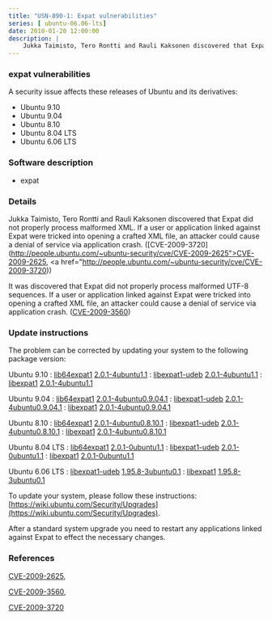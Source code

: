 ```yaml
---
title: "USN-890-1: Expat vulnerabilities"
series: [ ubuntu-06.06-lts]
date: 2010-01-20 12:00:00
description: |
    Jukka Taimisto, Tero Rontti and Rauli Kaksonen discovered that Expat did not properly process malformed XML. If a user or application linked against Expat were tricked into opening a crafted XML file, an attacker could cause a denial of service via application crash. ([CVE-2009-3720](http://people.ubuntu.com/~ubuntu-security/cve/CVE-2009-2625">CVE-2009-2625</a>, <a href="http://people.ubuntu.com/~ubuntu-security/cve/CVE-2009-3720))
--- 
```

 
### expat vulnerabilities

A security issue affects these releases of Ubuntu and its derivatives:

* Ubuntu 9.10
* Ubuntu 9.04
* Ubuntu 8.10
* Ubuntu 8.04 LTS
* Ubuntu 6.06 LTS

### Software description

* expat 

### Details

Jukka Taimisto, Tero Rontti and Rauli Kaksonen discovered that Expat did not properly process malformed XML. If a user or application linked against Expat were tricked into opening a crafted XML file, an attacker could cause a denial of service via application crash. ([CVE-2009-3720](http://people.ubuntu.com/~ubuntu-security/cve/CVE-2009-2625">CVE-2009-2625</a>, <a href="http://people.ubuntu.com/~ubuntu-security/cve/CVE-2009-3720))

It was discovered that Expat did not properly process malformed UTF-8 sequences. If a user or application linked against Expat were tricked into opening a crafted XML file, an attacker could cause a denial of service via application crash. ([CVE-2009-3560](http://people.ubuntu.com/~ubuntu-security/cve/CVE-2009-3560)) 

### Update instructions

The problem can be corrected by updating your system to the following package version:

Ubuntu 9.10
 : [lib64expat1](https://launchpad.net/ubuntu/+source/expat) <span> [2.0.1-4ubuntu1.1](https://launchpad.net/ubuntu/+source/expat/2.0.1-4ubuntu1.1) </span> 
 : [libexpat1-udeb](https://launchpad.net/ubuntu/+source/expat) <span> [2.0.1-4ubuntu1.1](https://launchpad.net/ubuntu/+source/expat/2.0.1-4ubuntu1.1) </span> 
 : [libexpat1](https://launchpad.net/ubuntu/+source/expat) <span> [2.0.1-4ubuntu1.1](https://launchpad.net/ubuntu/+source/expat/2.0.1-4ubuntu1.1) </span> 

Ubuntu 9.04
 : [lib64expat1](https://launchpad.net/ubuntu/+source/expat) <span> [2.0.1-4ubuntu0.9.04.1](https://launchpad.net/ubuntu/+source/expat/2.0.1-4ubuntu0.9.04.1) </span> 
 : [libexpat1-udeb](https://launchpad.net/ubuntu/+source/expat) <span> [2.0.1-4ubuntu0.9.04.1](https://launchpad.net/ubuntu/+source/expat/2.0.1-4ubuntu0.9.04.1) </span> 
 : [libexpat1](https://launchpad.net/ubuntu/+source/expat) <span> [2.0.1-4ubuntu0.9.04.1](https://launchpad.net/ubuntu/+source/expat/2.0.1-4ubuntu0.9.04.1) </span> 

Ubuntu 8.10
 : [lib64expat1](https://launchpad.net/ubuntu/+source/expat) <span> [2.0.1-4ubuntu0.8.10.1](https://launchpad.net/ubuntu/+source/expat/2.0.1-4ubuntu0.8.10.1) </span> 
 : [libexpat1-udeb](https://launchpad.net/ubuntu/+source/expat) <span> [2.0.1-4ubuntu0.8.10.1](https://launchpad.net/ubuntu/+source/expat/2.0.1-4ubuntu0.8.10.1) </span> 
 : [libexpat1](https://launchpad.net/ubuntu/+source/expat) <span> [2.0.1-4ubuntu0.8.10.1](https://launchpad.net/ubuntu/+source/expat/2.0.1-4ubuntu0.8.10.1) </span> 

Ubuntu 8.04 LTS
 : [lib64expat1](https://launchpad.net/ubuntu/+source/expat) <span> [2.0.1-0ubuntu1.1](https://launchpad.net/ubuntu/+source/expat/2.0.1-0ubuntu1.1) </span> 
 : [libexpat1-udeb](https://launchpad.net/ubuntu/+source/expat) <span> [2.0.1-0ubuntu1.1](https://launchpad.net/ubuntu/+source/expat/2.0.1-0ubuntu1.1) </span> 
 : [libexpat1](https://launchpad.net/ubuntu/+source/expat) <span> [2.0.1-0ubuntu1.1](https://launchpad.net/ubuntu/+source/expat/2.0.1-0ubuntu1.1) </span> 

Ubuntu 6.06 LTS
 : [libexpat1-udeb](https://launchpad.net/ubuntu/+source/expat) <span> [1.95.8-3ubuntu0.1](https://launchpad.net/ubuntu/+source/expat/1.95.8-3ubuntu0.1) </span> 
 : [libexpat1](https://launchpad.net/ubuntu/+source/expat) <span> [1.95.8-3ubuntu0.1](https://launchpad.net/ubuntu/+source/expat/1.95.8-3ubuntu0.1) </span> 

To update your system, please follow these instructions: [https://wiki.ubuntu.com/Security/Upgrades](https://wiki.ubuntu.com/Security/Upgrades).

After a standard system upgrade you need to restart any applications linked against Expat to effect the necessary changes. 

### References

 [CVE-2009-2625](http://people.ubuntu.com/~ubuntu-security/cve/CVE-2009-2625), 

 [CVE-2009-3560](http://people.ubuntu.com/~ubuntu-security/cve/CVE-2009-3560), 

 [CVE-2009-3720](http://people.ubuntu.com/~ubuntu-security/cve/CVE-2009-3720)
 
